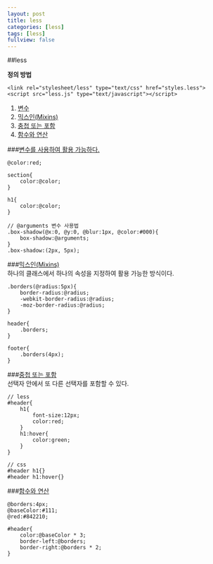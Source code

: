 ```yaml
---
layout: post
title: less
categories: [less]
tags: [less]
fullview: false
---
```


##less

**정의 방법**
    
    <link rel="stylesheet/less" type="text/css" href="styles.less">
    <script src="less.js" type="text/javascript"></script>
	
1. [변수](#var)  
1. [믹스인(Mixins)](#mixins)  
1. [충첩 또는 포함](#overlap)  
1. [함수와 연산](#function)

###<a href="#" name="var">변수를 사용하여 활용 가능하다.</a>  
		
	@color:red;

	section{
		color:@color;
	}

	h1{
		color:@color;
	}

	// @arguments 변수 사용법
	.box-shadow(@x:0, @y:0, @blur:1px, @color:#000){
		box-shadow:@arguments;
	}
	.box-shadow:(2px, 5px);

###<a href="#" name="mixins">믹스인(Mixins)</a>  
하나의 클래스에서 하나의 속성을 지정하여 활용 가능한 방식이다.
		
	.borders(@radius:5px){
		border-radius:@radius;
		-webkit-border-radius:@radius;
		-moz-border-radius:@radius;
	}

	header{
		.borders;
	}

	footer{
		.borders(4px);
	}

###<a href="#" name="overlap">중첩 또는 포함</a>  
선택자 안에서 또 다른 선택자를 포함할 수 있다.
		
	// less
	#header{
		h1{
			font-size:12px;
			color:red;
		}
		h1:hover{
			color:green;
		}
	}

	// css
	#header h1{}
	#header h1:hover{}

###<a href="#" name="function">함수와 연산</a>
		
	@borders:4px;
	@baseColor:#111;
	@red:#842210;

	#header{
		color:@baseColor * 3;
		border-left:@borders;
		border-right:@borders * 2;
	}
